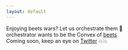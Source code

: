 ```yaml
---
layout: default
---
```


Enjoying beets wars? Let us orchestrate them 💨  
orchestrator wants to be the Convex of [beets](https://beets.fi)  
Coming soon, keep an eye on [Twitter](https://twitter.com/orchestrator_fi) 💥💥
